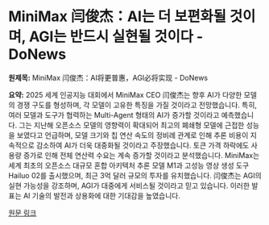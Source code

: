# MiniMax 闫俊杰：AI는 더 보편화될 것이며, AGI는 반드시 실현될 것이다 - DoNews

**원제목:** MiniMax 闫俊杰：AI将更普惠，AGI必将实现 - DoNews

**요약:** 2025 세계 인공지능 대회에서 MiniMax CEO 闫俊杰는 향후 AI가 다양한 모델의 경쟁 구도를 형성하며, 각 모델이 고유한 특징을 가질 것이라고 전망했습니다.  특히, 여러 모델과 도구가 협력하는 Multi-Agent 형태의 AI가 증가할 것이라고 예측했습니다.  그는 지난해 오픈소스 모델의 영향력이 확대되어 최고의 폐쇄형 모델에 근접한 성능을 보였다고 언급하며, 모델 크기와 칩 연산 속도의 정비례 관계로 인해 추론 비용이 지속적으로 감소하여 AI가 더욱 대중화될 것이라고 주장했습니다.  토큰 가격 하락에도 사용량 증가로 인해 전체 연산력 수요는 계속 증가할 것이라고 분석했습니다.  MiniMax는 세계 최초의 오픈소스 대규모 혼합 아키텍처 추론 모델 M1과 고성능 영상 생성 도구 Hailuo 02를 출시했으며, 최근 3억 달러 규모의 투자를 유치했습니다.  闫俊杰는 AGI의 실현 가능성을 강조하며, AGI가 대중에게 서비스될 것이라고 믿고 있습니다.  이러한 발표는 AI 기술의 발전과 상용화에 대한 기대감을 높였습니다.

[원문 링크](https://www.donews.com/news/detail/4/5757651.html)
